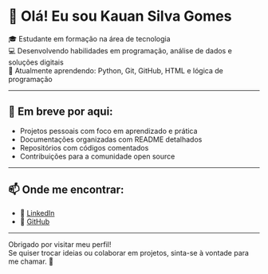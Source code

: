 # 👋 Olá! Eu sou Kauan Silva Gomes

🎓 Estudante em formação na área de tecnologia  
💻 Desenvolvendo habilidades em programação, análise de dados e soluções digitais  
🌱 Atualmente aprendendo: Python, Git, GitHub, HTML e lógica de programação

---

## 🚀 Em breve por aqui:
- Projetos pessoais com foco em aprendizado e prática
- Documentações organizadas com README detalhados
- Repositórios com códigos comentados
- Contribuições para a comunidade open source

---

## 📫 Onde me encontrar:

- 💼 [LinkedIn](https://www.linkedin.com/in/kauan-gomes-185599225)
- 📂 [GitHub](https://github.com/knx011)

---

Obrigado por visitar meu perfil!  
Se quiser trocar ideias ou colaborar em projetos, sinta-se à vontade para me chamar. 🤝
